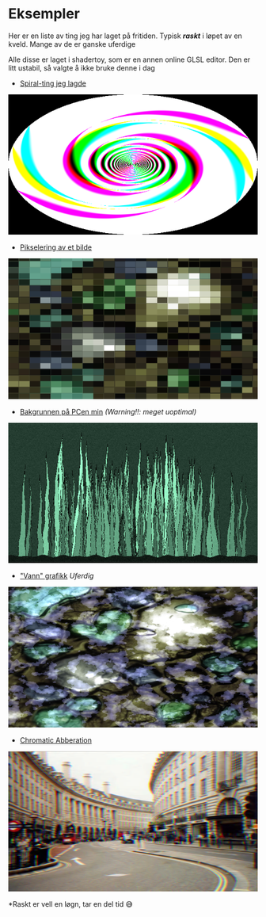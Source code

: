 # Eksempler
Her er en liste av ting jeg har laget på fritiden. Typisk ***raskt*** i løpet av en kveld.
Mange av de er ganske uferdige

Alle disse er laget i shadertoy, som er en annen online GLSL editor. Den er litt ustabil, så valgte å ikke bruke denne i dag
* [Spiral-ting jeg lagde](https://www.shadertoy.com/view/dlySWw)

![alt text](res/spiral.png)

* [Pikselering av et bilde](https://www.shadertoy.com/view/XXjyRh)

![alt text](res/pixels.png)

* [Bakgrunnen på PCen min](https://www.shadertoy.com/view/MctSDf) *(Warning!!: meget uoptimal)*

![alt text](res/seaweed.png)

* ["Vann" grafikk](https://www.shadertoy.com/view/l3fyz2) *Uferdig*

![alt text](res/water.png)

* [Chromatic Abberation](https://www.shadertoy.com/view/ctKXRV)

![alt text](res/chromAbb.png)

*Raskt er vell en løgn, tar en del tid 😅

